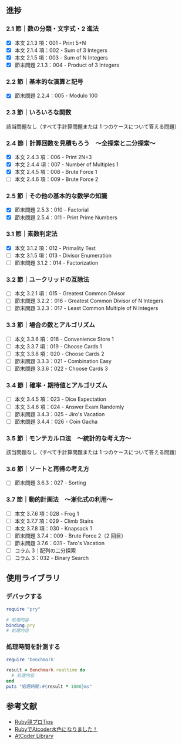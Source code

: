 ## 進捗
### 2.1 節｜数の分類・文字式・2 進法
- [x] 本文 2.1.3 項：001 - Print 5+N
- [x] 本文 2.1.4 項：002 - Sum of 3 Integers
- [x] 本文 2.1.5 項：003 - Sum of N Integers
- [x] 節末問題 2.1.3：004 - Product of 3 Integers
### 2.2 節｜基本的な演算と記号
- [x] 節末問題 2.2.4：005 - Modulo 100
### 2.3 節｜いろいろな関数
該当問題なし（すべて手計算問題または 1 つのケースについて答える問題）
### 2.4 節｜計算回数を見積もろう　～全探索と二分探索～
- [x] 本文 2.4.3 項：006 - Print 2N+3
- [x] 本文 2.4.4 項：007 - Number of Multiples 1
- [x] 本文 2.4.5 項：008 - Brute Force 1
- [ ] 本文 2.4.6 項：009 - Brute Force 2
### 2.5 節｜その他の基本的な数学の知識
- [x] 節末問題 2.5.3：010 - Factorial
- [x] 節末問題 2.5.4：011 - Print Prime Numbers
### 3.1 節｜素数判定法
- [x] 本文 3.1.2 項：012 - Primality Test
- [ ] 本文 3.1.5 項：013 - Divisor Enumeration
- [ ] 節末問題 3.1.2：014 - Factorization
### 3.2 節｜ユークリッドの互除法
- [ ] 本文 3.2.1 項：015 - Greatest Common Divisor
- [ ] 節末問題 3.2.2：016 - Greatest Common Divisor of N Integers
- [ ] 節末問題 3.2.3：017 - Least Common Multiple of N Integers
### 3.3 節｜場合の数とアルゴリズム
- [ ] 本文 3.3.6 項：018 - Convenience Store 1
- [ ] 本文 3.3.7 項：019 - Choose Cards 1
- [ ] 本文 3.3.8 項：020 - Choose Cards 2
- [ ] 節末問題 3.3.3：021 - Combination Easy
- [ ] 節末問題 3.3.6：022 - Choose Cards 3
### 3.4 節｜確率・期待値とアルゴリズム
- [ ] 本文 3.4.5 項：023 - Dice Expectation
- [ ] 本文 3.4.6 項：024 - Answer Exam Randomly
- [ ] 節末問題 3.4.3：025 - Jiro's Vacation
- [ ] 節末問題 3.4.4：026 - Coin Gacha
### 3.5 節｜モンテカルロ法　～統計的な考え方～
該当問題なし（すべて手計算問題または 1 つのケースについて答える問題）
### 3.6 節｜ソートと再帰の考え方
- [ ] 節末問題 3.6.3：027 - Sorting
### 3.7 節｜動的計画法　～漸化式の利用～
- [ ] 本文 3.7.6 項：028 - Frog 1
- [ ] 本文 3.7.7 項：029 - Climb Stairs
- [ ] 本文 3.7.8 項：030 - Knapsack 1
- [ ] 節末問題 3.7.4：009 - Brute Force 2（2 回目）
- [ ] 節末問題 3.7.6：031 - Taro's Vacation
- [ ] コラム 3｜配列の二分探索
- [ ] コラム 3：032 - Binary Search

## 使用ライブラリ
### デバックする
```rb
require "pry"

# 処理内容
binding.pry
# 処理内容
```
### 処理時間を計測する
```rb
require 'benchmark'

result = Benchmark.realtime do
  # 処理内容
end
puts "処理時間:#{result * 1000}ms"
```

## 参考文献
- [Ruby競プロTips](https://zenn.dev/universato/articles/20201210-z-ruby)
- [RubyでAtcoder水色になりました！](https://kona0001.hatenablog.com/entry/2020/11/24/165850)
- [AtCoder Library](https://github.com/universato/ac-library-rb)